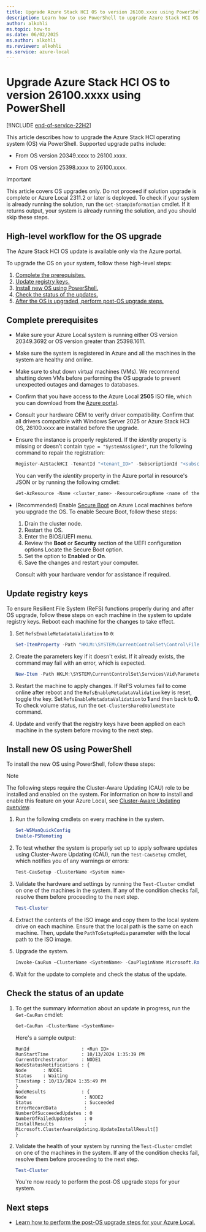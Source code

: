 ```yaml
---
title: Upgrade Azure Stack HCI OS to version 26100.xxxx using PowerShell
description: Learn how to use PowerShell to upgrade Azure Stack HCI OS to version 26100.xxxx.
author: alkohli
ms.topic: how-to
ms.date: 06/02/2025
ms.author: alkohli
ms.reviewer: alkohli
ms.service: azure-local
---
```


# Upgrade Azure Stack HCI OS to version 26100.xxxx using PowerShell

[!INCLUDE [end-of-service-22H2](../includes/end-of-service-22h2.md)]

This article describes how to upgrade the Azure Stack HCI operating system (OS) via PowerShell. Supported upgrade paths include:

- From OS version 20349.xxxx to 26100.xxxx.

- From OS version 25398.xxxx to 26100.xxxx.

> [!IMPORTANT]
> This article covers OS upgrades only. Do not proceed if solution upgrade is complete or Azure Local 2311.2 or later is deployed.
> To check if your system is already running the solution, run the `Get-StampInformation` cmdlet. If it returns output, your system is already running the solution, and you should skip these steps.

## High-level workflow for the OS upgrade

The Azure Stack HCI OS update is available only via the Azure portal.

To upgrade the OS on your system, follow these high-level steps:

1. [Complete the prerequisites.](#complete-prerequisites)
1. [Update registry keys.](#update-registry-keys)
1. [Install new OS using PowerShell.](#install-new-os-using-powershell)
1. [Check the status of the updates.](#check-the-status-of-an-update)
1. [After the OS is upgraded, perform post-OS upgrade steps.](#next-steps)

## Complete prerequisites

- Make sure your Azure Local system is running either OS version 20349.3692 or OS version greater than 25398.1611.
- Make sure the system is registered in Azure and all the machines in the system are healthy and online.
- Make sure to shut down virtual machines (VMs). We recommend shutting down VMs before performing the OS upgrade to prevent unexpected outages and damages to databases.
- Confirm that you have access to the Azure Local **2505** ISO file, which you can download from the [Azure portal](https://portal.azure.com/#view/Microsoft_Azure_ArcCenterUX/ArcCenterMenuBlade/~/hciGetStarted).
- Consult your hardware OEM to verify driver compatibility. Confirm that all drivers compatible with Windows Server 2025 or Azure Stack HCI OS, 26100.xxxx are installed before the upgrade.
- Ensure the instance is properly registered. If the *identity* property is missing or doesn’t contain `type = "SystemAssigned"`, run the following command to repair the registration:

   ```powershell
   Register-AzStackHCI -TenantId "<tenant_ID>" -SubscriptionId "<subscription_ID>" -ComputerName "<computer_name>" -RepairRegistration
   ```
   You can verify the *identity* property in the Azure portal in resource's JSON or by running the following cmdlet:
   
   ```powershell
   Get-AzResource -Name <cluster_name> -ResourceGroupName <name of the resource group> -ResourceType "Microsoft.AzureStackHCI/clusters" -ExpandProperties
   ```
- (Recommended) Enable [Secure Boot](/windows-hardware/design/device-experiences/oem-secure-boot) on Azure Local machines before you upgrade the OS. To enable Secure Boot, follow these steps:
   1. Drain the cluster node.
   1. Restart the OS.
   1. Enter the BIOS/UEFI menu.
   1. Review the **Boot** or **Security** section of the UEFI configuration options Locate the Secure Boot option.
   1. Set the option to **Enabled** or **On**.
   1. Save the changes and restart your computer.

   Consult with your hardware vendor for assistance if required.

## Update registry keys

To ensure Resilient File System (ReFS) functions properly during and after OS upgrade, follow these steps on each machine in the system to update registry keys. Reboot each machine for the changes to take effect.

1. Set `RefsEnableMetadataValidation` to `0`:

   ```powershell
   Set-ItemProperty -Path "HKLM:\SYSTEM\CurrentControlSet\Control\FileSystem" -Name "RefsEnableMetadataValidation" -Value 0 -Type DWord  -ErrorAction Stop
   ```

1. Create the parameters key if it doesn't exist. If it already exists, the command may fail with an error, which is expected.

   ```powershell
   New-Item -Path HKLM:\SYSTEM\CurrentControlSet\Services\Vid\Parameters
   ```

1. Restart the machine to apply changes. If ReFS volumes fail to come online after reboot and the `RefsEnableMetadataValidation` key is reset, toggle the key. Set `RefsEnableMetadataValidation` to **1** and then back to **0**. To check volume status, run the `Get-ClusterSharedVolumeState` command.

1. Update and verify that the registry keys have been applied on each machine in the system before moving to the next step.

## Install new OS using PowerShell

To install the new OS using PowerShell, follow these steps:

> [!NOTE]
> The following steps require the Cluster-Aware Updating (CAU) role to be installed and enabled on the system.  For information on how to install and enable this feature on your Azure Local, see [Cluster-Aware Updating overview](/windows-server/failover-clustering/cluster-aware-updating#installing-cluster-aware-updating).

1. Run the following cmdlets on every machine in the system.

   ```PowerShell
   Set-WSManQuickConfig
   Enable-PSRemoting
   ```

1. To test whether the system is properly set up to apply software updates using Cluster-Aware Updating (CAU), run the `Test-CauSetup` cmdlet, which notifies you of any warnings or errors:

   ```PowerShell
   Test-CauSetup -ClusterName <System name>
   ```

1. Validate the hardware and settings by running the `Test-Cluster` cmdlet on one of the machines in the system. If any of the condition checks fail, resolve them before proceeding to the next step. <!--ASK-->

   ```PowerShell
   Test-Cluster
   ```

1. Extract the contents of the ISO image and copy them to the local system drive on each machine. Ensure that the local path is the same on each machine. Then, update the `PathToSetupMedia` parameter with the local path to the ISO image.

1. Upgrade the system.

   ```powershell
   Invoke-CauRun –ClusterName <SystemName> -CauPluginName Microsoft.RollingUpgradePlugin  -EnableFirewallRules -CauPluginArguments @{ 'WuConnected'='false';'PathToSetupMedia'='\some\path\'; 'UpdateClusterFunctionalLevel'='true'; } -ForceSelfUpdate -Force 
    ```

1. Wait for the update to complete and check the status of the update.

## Check the status of an update

1. To get the summary information about an update in progress, run the `Get-CauRun` cmdlet:

   ```powershell
   Get-CauRun -ClusterName <SystemName>
   ```

   Here's a sample output:

   ```output
   RunId                   : <Run ID>  
   RunStartTime            : 10/13/2024 1:35:39 PM  
   CurrentOrchestrator     : NODE1  
   NodeStatusNotifications : {  
   Node      : NODE1  
   Status    : Waiting  
   Timestamp : 10/13/2024 1:35:49 PM  
   }  
   NodeResults             : {  
   Node                     : NODE2  
   Status                   : Succeeded  
   ErrorRecordData          :  
   NumberOfSucceededUpdates : 0  
   NumberOfFailedUpdates    : 0  
   InstallResults           : Microsoft.ClusterAwareUpdating.UpdateInstallResult[]  
   } 
   ```

1. Validate the health of your system by running the `Test-Cluster` cmdlet on one of the machines in the system. If any of the condition checks fail, resolve them before proceeding to the next step.

   ```powershell
   Test-Cluster
   ```

   You're now ready to perform the post-OS upgrade steps for your system.

## Next steps

- [Learn how to perform the post-OS upgrade steps for your Azure Local.](./post-upgrade-steps.md)
